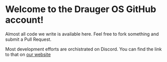 # Welcome to the Drauger OS GitHub account!
Almost all code we write is available here. Feel free to fork something and submit a Pull Request.

Most development efforts are orchistrated on Discord. You can find the link to that on [our website](https://discord.gg/JW8FGrc)
